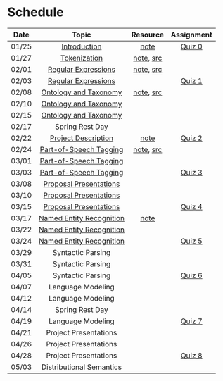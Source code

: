 # Schedule

|Date | Topic | Resource | Assignment |
|:---:|:---:|:---:|:---:|
|01/25| [Introduction](https://emory.zoom.us/rec/share/BJqn-ESYXsCp115Iln6onTX_3GEPiP-cNpYGBkYf1Kv0rfjEBO0tZAew9Kz5o62S.6uzA6p77cYx5vHh5) | [note](syllabus.md) | [Quiz 0](quiz/quiz0.md) |
|01/27| [Tokenization](https://emory.zoom.us/rec/share/9gs85hOmJbjJpiLhExyDqBCh42p0Cnd0hlvVUqPHkYTWN5g0E0huvvGw9rysLx2n.q8ZucWgbs_-gbzDA) | [note](tokenization.ipynb), [src](../src/tokenization.py) |  |
|02/01| [Regular Expressions](https://emory.zoom.us/rec/share/zAvexqqP5rEUpXSyPWUsw8ioyysGlmIig2xapmGrXQkqCRwFwIebNE_L86kdoY6l.lvZ24Kl9pK1WlfaS) | [note](regular_expressions.ipynb), [src](../src/regular_expressions.py) |  |
|02/03| [Regular Expressions](https://emory.zoom.us/rec/share/5rkfwup7N-KYy9MQyeRHFLOazIQaYz8Ih7tWTS1eQQhUZl478S1-CS9mrO22iKK1.hYYEuqlpDAsNXl1n) |  | [Quiz 1](quiz/quiz1.md) |
|02/08| [Ontology and Taxonomy](https://emory.zoom.us/rec/share/MiTnO5TqQ7THHE7gPTd-GzsfS_L7cEKE5oMJUMKPQSCZrmF2xeQ4RoRMZHpsBwYa.E9w_829R-QAebD8I) | [note](ontology_taxonomy.ipynb), [src](../src/ontology_taxonomy.py) |  |
|02/10| [Ontology and Taxonomy](https://emory.zoom.us/rec/share/MDY1OBEltQjcbklFHwlAg2lc6omkglgeEuHRpGBzntIx2dvFIjf37voBhaLw_FRO.tz1ILs3WdyliVvsv) |  |  |
|02/15| [Ontology and Taxonomy](https://emory.zoom.us/rec/share/UyyZlFtkVPEn4y6ajkWaKryNTrS_7ww9x2JMGzyMx1ol-hDEB_4OXFzG-6RWKfl7.0kmjpTcKZ6Co5A81) |  |  |
|02/17| Spring Rest Day |  |  |
|02/22| [Project Description](https://emory.zoom.us/rec/share/5Rpyg7h0CUYFaWsxjbVTDsJ7fSc4zvOyKQuqHAiEaVTsl0XeA5Ugcjsn3mrf-_wb.lfiPFiCVvfXIZyzH) | [note](project/projects-2021.md) | [Quiz 2](quiz/quiz2.md) |
|02/24| [Part-of-Speech Tagging](https://emory.zoom.us/rec/share/TLTQxRa-ZHdWiRJa0JG-XEbMbhp04jC6bD6XEJq1lybsNYIf2-GvouROKT6MtRu8._ESscZKQcqbQ613w) | [note](part_of_speech_tags.ipynb), [src](../src/part_of_speech_tags.py) |  |
|03/01| [Part-of-Speech Tagging](https://emory.zoom.us/rec/share/NFcLDV-uXkTyX7Us5E7NK7WEmPRFge1ePoRCrOzsyOn8kAXUA6BMA83wpcfajQ78.qoCkRi7RK1bN5obM) |  |  |
|03/03| [Part-of-Speech Tagging](https://emory.zoom.us/rec/share/w8VdqHkf1KeUuynpfrCN_Z6_h-7J00z6BPq4nYrGQyHQPC3fxxc9dxaYgi1kbScY.ZvlETfzRwRBWb_1G) |  | [Quiz 3](quiz/quiz3.md) |
|03/08| [Proposal Presentations](https://emory.zoom.us/rec/share/7TcLk8tb-A6cCQ6X5xEDuuJQFDKMhGdlZn6epuH9yHY6W8owAohMk1tfvnF7At8S.6M6CzlLBnQ9inbBd)|  |  |
|03/10| [Proposal Presentations](https://emory.zoom.us/rec/share/__xGr0Tq3JJUOhkxXREbWsyKvQM7aQw-F1oYeJFRoymUFe64DyNb54Qlrcm6OhFI.xNuj85V9Ktkth4CT) |  |  |
|03/15| [Proposal Presentations](https://emory.zoom.us/rec/share/G7wnNrGSamWR1IXbEpfT55Sml47nGx3UHcHNosR3NY5xzDUjjwIjjBzqKzxd0E3b.Vi1MsPpTDE1e7eS9) |  | [Quiz 4](quiz/quiz4.md) |
|03/17| [Named Entity Recognition](https://emory.zoom.us/rec/share/qg9dSBbR-D1NaX6QxJEXdK4MDCcC2S8l_-mU3qnvcYjxTlXEYNUBotZzm3pHJajc.0RAb8qGr7F5tVktC) | [note](named_entity_recognition.ipynb) |  |
|03/22| [Named Entity Recognition](https://emory.zoom.us/rec/share/A25bHdt--rReoPm-wVIm2lbAxne7wE06YEwi6kmgzExmEnFQcH6Zg-mirLkMeeOy.5BiZ7-_EnyGjx5jL) |  |  |
|03/24| [Named Entity Recognition](https://emory.zoom.us/rec/share/gpl0P3hHN0S38FdHLi0kktlzhH4Ob9SGMN0purlR9Yw0Ltjr_m4vCJMelDFgiA0I.q5M6BeS11PiGXlpb) |  | [Quiz 5](quiz/quiz5.md) |
|03/29| Syntactic Parsing |  |  |
|03/31| Syntactic Parsing |  |  |
|04/05| Syntactic Parsing |  | [Quiz 6](quiz/quiz6.md) |
|04/07| Language Modeling |  |  |
|04/12| Language Modeling |  |  |
|04/14| Spring Rest Day |  |  |
|04/19| Language Modeling |  | [Quiz 7](quiz/quiz7.md) |
|04/21| Project Presentations |  |  |
|04/26| Project Presentations |  |  |
|04/28| Project Presentations |  | [Quiz 8](quiz/quiz8.md) |
|05/03| Distributional Semantics |  |  |


<!--
0: 2
1: 7
2: 7
3: 7
4: 3
5: 7
6: 7
7: 7
8: 3 -->